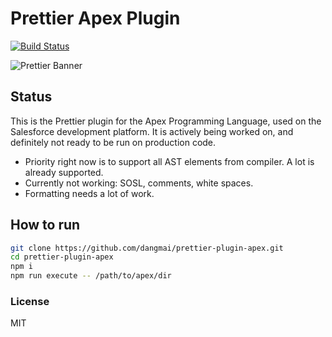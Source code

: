 # Prettier Apex Plugin

[![Build Status](https://travis-ci.org/dangmai/prettier-plugin-apex.svg)](https://travis-ci.org/dangmai/prettier-plugin-apex)

![Prettier Banner](https://raw.githubusercontent.com/prettier/prettier-logo/master/images/prettier-banner-light.png)

## Status

This is the Prettier plugin for the Apex Programming Language,
used on the Salesforce development platform.
It is actively being worked on, and definitely not ready to be run on production code.

* Priority right now is to support all AST elements from compiler.
A lot is already supported.
* Currently not working: SOSL, comments, white spaces.
* Formatting needs a lot of work.

## How to run

```bash
git clone https://github.com/dangmai/prettier-plugin-apex.git
cd prettier-plugin-apex
npm i
npm run execute -- /path/to/apex/dir
```

### License

MIT
